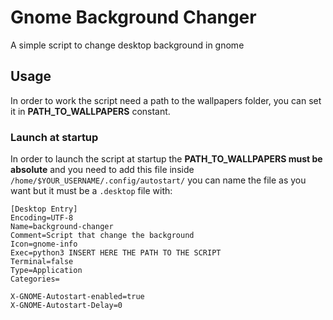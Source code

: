 # Gnome Background Changer

A simple script to change desktop background in gnome

## Usage

In order to work the script need a path to the wallpapers folder, you can set it in **PATH_TO_WALLPAPERS** constant.

### Launch at startup

In order to launch the script at startup the **PATH_TO_WALLPAPERS must be absolute** and you need to add this file inside `/home/$YOUR_USERNAME/.config/autostart/` you can name the file as you want but it must be a `.desktop` file with:

```
[Desktop Entry]
Encoding=UTF-8
Name=background-changer
Comment=Script that change the background
Icon=gnome-info
Exec=python3 INSERT HERE THE PATH TO THE SCRIPT
Terminal=false
Type=Application
Categories=

X-GNOME-Autostart-enabled=true
X-GNOME-Autostart-Delay=0

```
